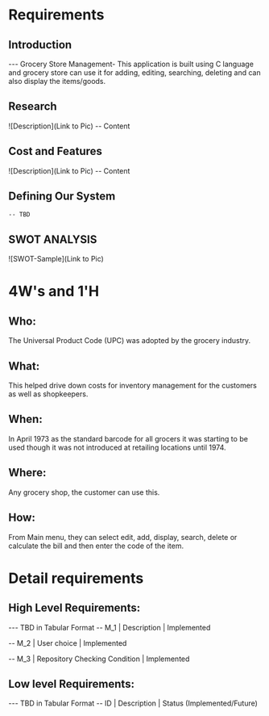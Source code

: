 # Requirements
## Introduction
 --- Grocery Store Management- This application is built using C language and grocery store can use it for adding, editing, searching, deleting and can also display the items/goods.

## Research
![Description](Link to Pic)
-- Content 
## Cost and Features
![Description](Link to Pic)
-- Content 
## Defining Our System
    -- TBD
## SWOT ANALYSIS
![SWOT-Sample](Link to Pic)

# 4W&#39;s and 1&#39;H

## Who:

The Universal Product Code (UPC) was adopted by the grocery industry. 

## What:

This helped drive down costs for inventory management for the customers as well as shopkeepers.

## When:

In April 1973 as the standard barcode for all grocers it was starting to be used though it was not introduced at retailing locations until 1974.

## Where:

Any grocery shop, the customer can use this.

## How:

From Main menu, they can select edit, add, display, search, delete or calculate the bill and then enter the code of the item.

# Detail requirements
## High Level Requirements:
--- TBD in Tabular Format 
-- M_1 | Description | Implemented

-- M_2 | User choice | Implemented

-- M_3 | Repository Checking Condition | Implemented


##  Low level Requirements:
--- TBD in Tabular Format 
-- ID | Description | Status (Implemented/Future)
